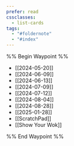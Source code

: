 ```yaml
---
prefer: read
cssclasses:
  - list-cards
tags:
  - "#foldernote"
  - "#index"
---
```



%% Begin Waypoint %%
- [[2024-05-20]]
- [[2024-06-09]]
- [[2024-06-13]]
- [[2024-07-09]]
- [[2024-07-12]]
- [[2024-08-04]]
- [[2024-08-28]]
- [[2025-01-28]]
- [[ScratchPad]]
- [[Show Your Wok]]

%% End Waypoint %%
